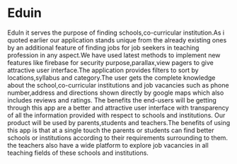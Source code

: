 # Eduin
EduIn it serves the purpose of finding schools,co-curricular institution.As i quoted earlier our application stands unique from the already existing ones by an additional feature of finding jobs for job seekers in teaching profession in any aspect.We have used latest methods to implement new features like firebase for security purpose,parallax,view pagers to give attractive user interface.The application provides filters to sort by locations,syllabus and category.The user gets the complete knowledge about the school,co-curricular institutions and job vacancies such as phone number,address and directions shown directly by google maps which also includes reviews and ratings.
The benefits the end-users will be getting through this app are a better and attractive user interface with transparency of all the information provided with respect to schools and institutions.
Our product will be used by parents,students and teachers.The benefits of using this app is that at a single touch the parents or students can find better schools or institutions according to their requirements
 surrounding to them.
the teachers also have a wide platform to explore job vacancies in all teaching fields of these schools and institutions.



